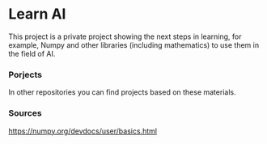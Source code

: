 # Learn AI

This project is a private project showing the next steps in learning, for example, Numpy and other libraries (including mathematics) to use them in the field of AI.

### Porjects
In other repositories you can find projects based on these materials.

### Sources
https://numpy.org/devdocs/user/basics.html